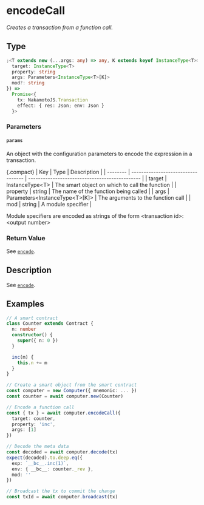 # encodeCall

_Creates a transaction from a function call._

## Type

```ts
;<T extends new (...args: any) => any, K extends keyof InstanceType<T>>(params: {
  target: InstanceType<T>
  property: string
  args: Parameters<InstanceType<T>[K]>
  mod?: string
}) =>
  Promise<{
    tx: NakamotoJS.Transaction
    effect: { res: Json; env: Json }
  }>
```

### Parameters

#### `params`

An object with the configuration parameters to encode the expression in a transaction.

{.compact}
| Key | Type | Description |
| -------- | ---------------------------------- | ---------------------------------------------- |
| target | InstanceType\<T\> | The smart object on which to call the function |
| property | string | The name of the function being called |
| args | Parameters\<InstanceType\<T\>[K]\> | The arguments to the function call |
| mod | string | A module specifier |

Module specifiers are encoded as strings of the form \<transaction id\>:\<output number\>

### Return Value

See [`encode`](./encode.md).

## Description

See [`encode`](./encode.md).

## Examples

```ts
// A smart contract
class Counter extends Contract {
  n: number
  constructor() {
    super({ n: 0 })
  }

  inc(m) {
    this.n += m
  }
}

// Create a smart object from the smart contract
const computer = new Computer({ mnemonic: ... })
const counter = await computer.new(Counter)

// Encode a function call
const { tx } = await computer.encodeCall({
  target: counter,
  property: 'inc',
  args: [1]
})

// Decode the meta data
const decoded = await computer.decode(tx)
expect(decoded).to.deep.eq({
  exp: `__bc__.inc(1)`,
  env: { __bc__: counter._rev },
  mod: ''
})

// Broadcast the tx to commit the change
const txId = await computer.broadcast(tx)
```
